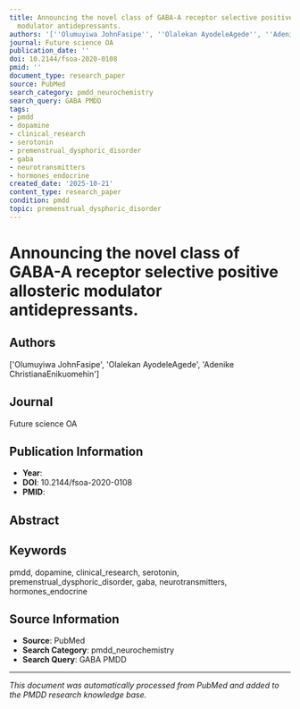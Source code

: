 ```yaml
---
title: Announcing the novel class of GABA-A receptor selective positive allosteric
  modulator antidepressants.
authors: '[''Olumuyiwa JohnFasipe'', ''Olalekan AyodeleAgede'', ''Adenike ChristianaEnikuomehin'']'
journal: Future science OA
publication_date: ''
doi: 10.2144/fsoa-2020-0108
pmid: ''
document_type: research_paper
source: PubMed
search_category: pmdd_neurochemistry
search_query: GABA PMDD
tags:
- pmdd
- dopamine
- clinical_research
- serotonin
- premenstrual_dysphoric_disorder
- gaba
- neurotransmitters
- hormones_endocrine
created_date: '2025-10-21'
content_type: research_paper
condition: pmdd
topic: premenstrual_dysphoric_disorder
---
```


# Announcing the novel class of GABA-A receptor selective positive allosteric modulator antidepressants.

## Authors
['Olumuyiwa JohnFasipe', 'Olalekan AyodeleAgede', 'Adenike ChristianaEnikuomehin']

## Journal
Future science OA

## Publication Information
- **Year**: 
- **DOI**: 10.2144/fsoa-2020-0108
- **PMID**: 

## Abstract


## Keywords
pmdd, dopamine, clinical_research, serotonin, premenstrual_dysphoric_disorder, gaba, neurotransmitters, hormones_endocrine

## Source Information
- **Source**: PubMed
- **Search Category**: pmdd_neurochemistry
- **Search Query**: GABA PMDD

---
*This document was automatically processed from PubMed and added to the PMDD research knowledge base.*
